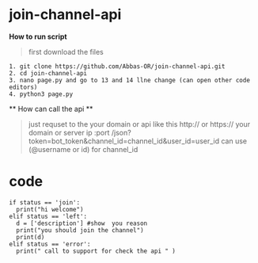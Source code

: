 # join-channel-api

**How to run script**

> first download the files 
```
1. git clone https://github.com/Abbas-OR/join-channel-api.git
2. cd join-channel-api
3. nano page.py and go to 13 and 14 llne change (can open other code editors)
4. python3 page.py
```
** How can call the api **

> just requset to the your domain or api  like  this 
> http:// or https:// your domain or server ip :port /json?token=bot_token&channel_id=channel_id&user_id=user_id
> can use (@username or id) for channel_id

# code
```
if status == 'join':
  print("hi welcome")
elif status == 'left':
  d = ['description'] #show  you reason
  print("you should join the channel")
  print(d)
elif status == 'error':
  print(" call to support for check the api " ) 
```
